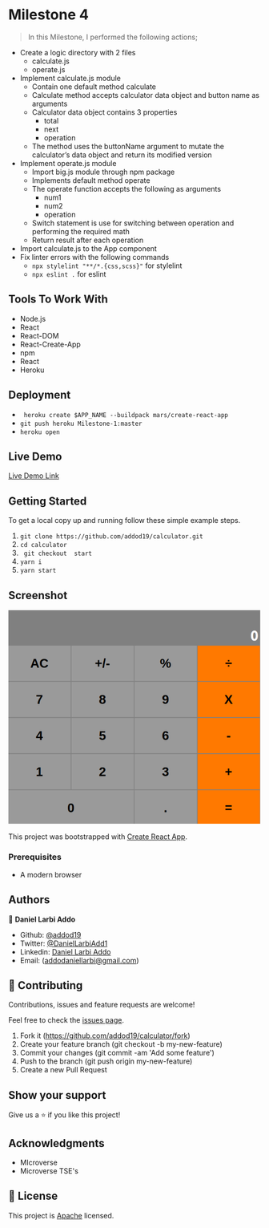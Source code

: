 # Milestone 4 

> In this Milestone, I performed the following actions;
  - Create a logic directory with 2 files
    - calculate.js
    - operate.js
  - Implement calculate.js module
    - Contain one default method calculate
    - Calculate method accepts calculator data object and button name as arguments
    - Calculator data object contains 3 properties
      - total
      - next
      - operation
    - The method uses the buttonName argument to mutate the calculator’s data object and return its modified version
  - Implement operate.js module
    - Import big.js module through npm package
    - Implements default method operate
    - The operate function accepts the following as arguments
      - num1
      - num2
      - operation
    - Switch statement is use for switching between operation and performing the required math
    - Return result after each operation
 - Import calculate.js to the App component
 - Fix linter errors with the following commands
    - ``` npx stylelint "**/*.{css,scss}" ``` for stylelint
    - ``` npx eslint . ``` for eslint 


## Tools To Work With

- Node.js
- React
- React-DOM
- React-Create-App
- npm
- React
- Heroku

## Deployment

- ``` heroku create $APP_NAME --buildpack mars/create-react-app```
- ``` git push heroku Milestone-1:master ```
- ` heroku open `

## Live Demo

[Live Demo Link](https://calculator-20.herokuapp.com/)


## Getting Started

To get a local copy up and running follow these simple example steps.

1. ``` git clone https://github.com/addod19/calculator.git ```
2. ``` cd calculator ```
3. ``` git checkout  start```
4. ``` yarn i ```
5. ``` yarn start ```

## Screenshot
![screenshot](call.png)

This project was bootstrapped with [Create React App](https://github.com/facebook/create-react-app).


### Prerequisites

- A modern browser

## Authors

👤 **Daniel Larbi Addo**

- Github: [@addod19](https://github.com/addod19)
- Twitter: [@DanielLarbiAdd1](https://twitter.com/DanielLarbiAdd1)
- Linkedin: [Daniel Larbi Addo](https://linkedin.com/in/daniel-larbi-addo/)
- Email: (addodaniellarbi@gmail.com)

## 🤝 Contributing

Contributions, issues and feature requests are welcome!

Feel free to check the [issues page](https://github.com/addod19/calculator/issues).


1. Fork it (https://github.com/addod19/calculator/fork)
2. Create your feature branch (git checkout -b my-new-feature)
3. Commit your changes (git commit -am 'Add some feature')
4. Push to the branch (git push origin my-new-feature)
5. Create a new Pull Request

## Show your support

Give us a ⭐️ if you like this project!

## Acknowledgments

- MIcroverse
- Microverse TSE's

## 📝 License

This project is [Apache](lic.url) licensed.
